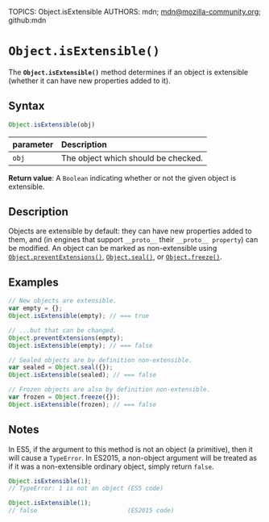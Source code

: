 TOPICS: Object.isExtensible
AUTHORS: mdn; mdn@mozilla-community.org; github:mdn

# `Object.isExtensible()`

The **`Object.isExtensible()`** method determines if an object is extensible (whether it can have
new properties added to it).

## Syntax

```javascript
Object.isExtensible(obj)
```

| parameter | Description |
| :-- | :-- |
| `obj` | The object which should be checked. |

**Return value**: A `Boolean` indicating whether or not the given object is extensible.

## Description

Objects are extensible by default: they can have new properties added to them, and (in engines that
support `__proto__`  their `__proto__ property`) can be modified. An object can be marked as
non-extensible using [`Object.preventExtensions()`](/en/webfrontend/Object.preventExtensions),
[`Object.seal()`](/en/webfrontend/Object.seal), or [`Object.freeze()`](/en/webfrontend/Object.freeze).

## Examples

```javascript
// New objects are extensible.
var empty = {};
Object.isExtensible(empty); // === true

// ...but that can be changed.
Object.preventExtensions(empty);
Object.isExtensible(empty); // === false

// Sealed objects are by definition non-extensible.
var sealed = Object.seal({});
Object.isExtensible(sealed); // === false

// Frozen objects are also by definition non-extensible.
var frozen = Object.freeze({});
Object.isExtensible(frozen); // === false
```

## Notes

In ES5, if the argument to this method is not an object (a primitive), then it will cause a
`TypeError`. In ES2015, a non-object argument will be treated as if it was a non-extensible
ordinary object, simply return `false`.

```javascript
Object.isExtensible(1);
// TypeError: 1 is not an object (ES5 code)

Object.isExtensible(1);
// false                         (ES2015 code)
```
